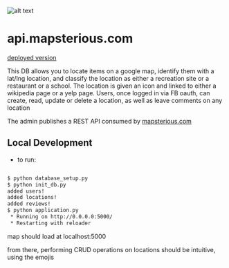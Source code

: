 ![alt text](https://github.com/andrewtdunn/map_db_vm/blob/master/map.png "screenshot")

# api.mapsterious.com

[deployed version](http://api.mapsterious.com)

This DB allows you to locate items on a google map, identify them with a lat/lng location,
and classify the location as either a recreation site or a restaurant or a school. The location is given
 an icon and linked to either a wikipedia page or a yelp page. Users, once logged in via FB oauth, can create, read, update or delete a location, as well as leave comments on any location

The admin publishes a REST API consumed by [mapsterious.com](http://mapsterious.com)


## Local Development

- to run:

```bash

$ python database_setup.py
$ python init_db.py
added users!
added locations!
added reviews!
$ python application.py
 * Running on http://0.0.0.0:5000/
 * Restarting with reloader

```

map should load at localhost:5000

from there, performing CRUD operations on locations should be intuitive, using the emojis
